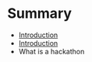 # Summary

* [Introduction](README.md)
* [Introduction](intro/introduction.md)
* What is a hackathon

